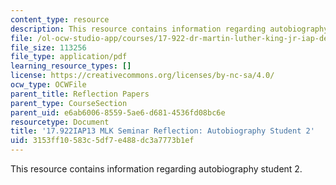 ```yaml
---
content_type: resource
description: This resource contains information regarding autobiography student 2.
file: /ol-ocw-studio-app/courses/17-922-dr-martin-luther-king-jr-iap-design-seminar-january-iap-2013/3153ff10583c5df7e488dc3a7773b1ef_MIT17_922IAP13_RefPapr3B.pdf
file_size: 113256
file_type: application/pdf
learning_resource_types: []
license: https://creativecommons.org/licenses/by-nc-sa/4.0/
ocw_type: OCWFile
parent_title: Reflection Papers
parent_type: CourseSection
parent_uid: e6ab6006-8559-5ae6-d681-4536fd08bc6e
resourcetype: Document
title: '17.922IAP13 MLK Seminar Reflection: Autobiography Student 2'
uid: 3153ff10-583c-5df7-e488-dc3a7773b1ef
---
```

This resource contains information regarding autobiography student 2.